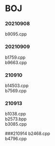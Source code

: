 # BOJ

### 20210908
b9095.cpp

### 20210909
b1759.cpp
<br>
b9663.cpp

### 210910
b14503.cpp
<br>
b7569.cpp

### 210913
b1038.cpp
<br>
b2573.bpp
<br>
b3085.cpp

###210914
b2468.cpp
<br>
b4796.cpp
<br>
